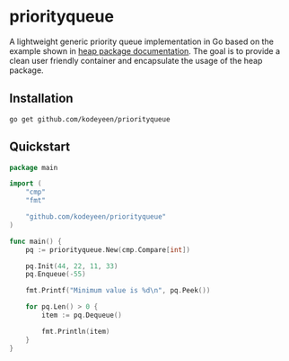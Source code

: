 # priorityqueue

A lightweight generic priority queue implementation in Go based on the example shown in [heap package documentation](https://pkg.go.dev/container/heap#example-package-PriorityQueue).
The goal is to provide a clean user friendly container and encapsulate the usage of the heap package.

## Installation

```shell
go get github.com/kodeyeen/priorityqueue
```

## Quickstart

```go
package main

import (
	"cmp"
	"fmt"

	"github.com/kodeyeen/priorityqueue"
)

func main() {
	pq := priorityqueue.New(cmp.Compare[int])

	pq.Init(44, 22, 11, 33)
	pq.Enqueue(-55)

	fmt.Printf("Minimum value is %d\n", pq.Peek())

	for pq.Len() > 0 {
		item := pq.Dequeue()

		fmt.Println(item)
	}
}
```
